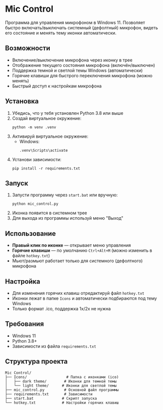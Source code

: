 # Mic Control

Программа для управления микрофоном в Windows 11. Позволяет быстро включать/выключать системный (дефолтный) микрофон, видеть его состояние и менять тему иконки автоматически.

## Возможности

- Включение/выключение микрофона через иконку в трее
- Отображение текущего состояния микрофона (включён/выключен)
- Поддержка темной и светлой темы Windows (автоматически)
- Горячие клавиши для быстрого переключения микрофона (можно менять)
- Быстрый доступ к настройкам микрофона

## Установка

1. Убедись, что у тебя установлен Python 3.8 или выше
2. Создай виртуальное окружение:
   ```
   python -m venv .venv
   ```
3. Активируй виртуальное окружение:
   - Windows:
     ```
     .venv\Scripts\activate
     ```
4. Установи зависимости:
   ```
   pip install -r requirements.txt
   ```

## Запуск

1. Запусти программу через `start.bat` или вручную:
   ```
   python mic_control.py
   ```
2. Иконка появится в системном трее
3. Для выхода из программы используй меню "Выход"

## Использование

- **Правый клик по иконке** — открывает меню управления
- **Горячие клавиши** — по умолчанию `Ctrl+Alt+M` (можно изменить в файле `hotkey.txt`)
- Мьют/размьют работает только для системного (дефолтного) микрофона

## Настройка

- Для изменения горячих клавиш отредактируй файл `hotkey.txt`
- Иконки лежат в папке `Icons` и автоматически подбираются под тему Windows
- Только формат .ico, поддержка 1x/2x не нужна

## Требования

- Windows 11
- Python 3.8+
- Зависимости из файла `requirements.txt`

## Структура проекта

```
Mic Control/
├── Icons/                  # Папка с иконками (ico)
│   ├── dark theme/        # Иконки для темной темы
│   └── light theme/      # Иконки для светлой темы
├── mic_control.py         # Основной файл программы
├── requirements.txt       # Зависимости
├── start.bat             # Скрипт запуска
└── hotkey.txt            # Настройки горячих клавиш
``` 